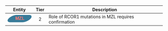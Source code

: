 |Entity|Tier|Description              |
|:----:|:----:|------------------------------|
|![MZL](images/icons/MZL_tier2.png) | 2 | Role of RCOR1 mutations in MZL requires confirmation|
